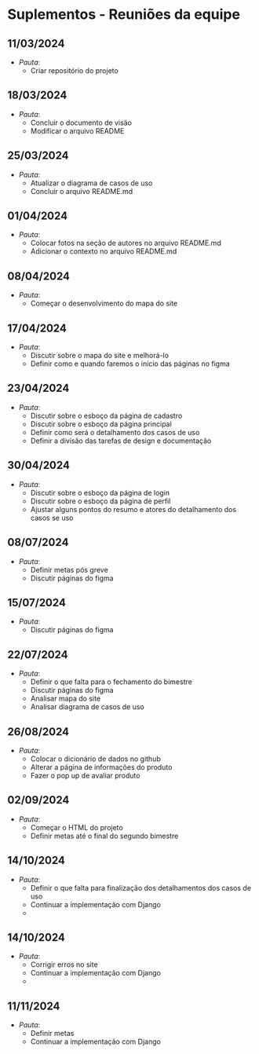 # Suplementos - Reuniões da equipe

## 11/03/2024
- *Pauta*: 
  - Criar repositório do projeto

## 18/03/2024
- *Pauta*: 
  - Concluir o documento de visão
  - Modificar o arquivo README

## 25/03/2024
- *Pauta*: 
  - Atualizar o diagrama de casos de uso 
  - Concluir o arquivo README.md

## 01/04/2024
- *Pauta*: 
  - Colocar fotos na seção de autores no arquivo README.md
  - Adicionar o contexto no arquivo README.md

## 08/04/2024
- *Pauta*: 
  - Começar o desenvolvimento do mapa do site

## 17/04/2024
- *Pauta*: 
  - Discutir sobre o mapa do site e melhorá-lo
  - Definir como e quando faremos o início das páginas no figma

## 23/04/2024
- *Pauta*: 
  - Discutir sobre o esboço da página de cadastro
  - Discutir sobre o esboço da página principal
  - Definir como será o detalhamento dos casos de uso
  - Definir a divisão das tarefas de design e documentação

## 30/04/2024
- *Pauta*: 
  - Discutir sobre o esboço da página de login
  - Discutir sobre o esboço da página de perfil
  - Ajustar alguns pontos do resumo e atores do detalhamento dos casos se uso

## 08/07/2024
- *Pauta*: 
  - Definir metas pós greve
  - Discutir páginas do figma
 
## 15/07/2024
- *Pauta*: 
  - Discutir páginas do figma
 
## 22/07/2024
- *Pauta*: 
  - Definir o que falta para o fechamento do bimestre
  - Discutir páginas do figma
  - Analisar mapa do site
  - Analisar diagrama de casos de uso
    
## 26/08/2024
- *Pauta*: 
  - Colocar o dicionário de dados no github
  - Alterar a página de informações do produto
  - Fazer o pop up de avaliar produto

## 02/09/2024
- *Pauta*: 
  - Começar o HTML do projeto
  - Definir metas até o final do segundo bimestre

## 14/10/2024
- *Pauta*: 
  - Definir o que falta para finalização dos detalhamentos dos casos de uso
  - Continuar a implementação com Django
  - 
## 14/10/2024
- *Pauta*: 
  - Corrigir erros no site
  - Continuar a implementação com Django
  - 
## 11/11/2024
- *Pauta*: 
  - Definir metas 
  - Continuar a implementação com Django
